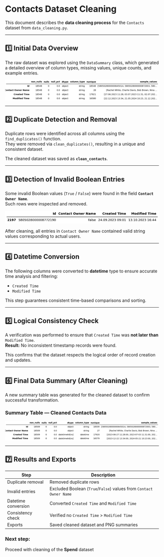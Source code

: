# Contacts Dataset Cleaning

This document describes the **data cleaning process** for the `Contacts` dataset from `data_cleaning.py`.

---

## 1️⃣ Initial Data Overview

The raw dataset was explored using the `DataSummary` class, which generated a detailed overview of column types, missing values, unique counts, and example entries.

![Contacts Info Raw](figures/contacts_info_raw.png)

---

## 2️⃣ Duplicate Detection and Removal

Duplicate rows were identified across all columns using the `find_duplicates()` function.  
They were removed via `clean_duplicates()`, resulting in a unique and consistent dataset.

The cleaned dataset was saved as **`clean_contacts`**.

---

## 3️⃣ Detection of Invalid Boolean Entries

Some invalid Boolean values (`True` / `False`) were found in the field **`Contact Owner Name`**.  
Such rows were inspected and removed.
 
![Contacts Bool Rows](figures/contacts_bool_rows.png)

After cleaning, all entries in `Contact Owner Name` contained valid string values corresponding to actual users.

---

## 4️⃣ Datetime Conversion

The following columns were converted to **datetime** type to ensure accurate time analysis and filtering:
- `Created Time`
- `Modified Time`

This step guarantees consistent time-based comparisons and sorting.

---

## 5️⃣ Logical Consistency Check

A verification was performed to ensure that `Created Time` was **not later than** `Modified Time`.  
**Result:** No inconsistent timestamp records were found.

This confirms that the dataset respects the logical order of record creation and updates.

---

## 6️⃣ Final Data Summary (After Cleaning)

A new summary table was generated for the cleaned dataset to confirm successful transformation.

### Summary Table — Cleaned Contacts Data  
![Contacts Info Clean](figures/contacts_info_clean.png)

---

## 7️⃣ Results and Exports

| Step | Description |
|------|--------------|
| Duplicate removal | Removed duplicate rows |
| Invalid entries | Excluded Boolean (`True`/`False`) values from `Contact Owner Name` |
| Datetime conversion | Converted `Created Time` and `Modified Time` |
| Consistency check | Verified no `Created Time` > `Modified Time` |
| Exports | Saved cleaned dataset and PNG summaries |

### Next step: 
Proceed with cleaning of the **Spend** dataset
